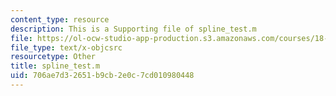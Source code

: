 ```yaml
---
content_type: resource
description: This is a Supporting file of spline_test.m
file: https://ol-ocw-studio-app-production.s3.amazonaws.com/courses/18-330-introduction-to-numerical-analysis-spring-2012/706ae7d32651b9cb2e0c7cd010980448_spline_test.m
file_type: text/x-objcsrc
resourcetype: Other
title: spline_test.m
uid: 706ae7d3-2651-b9cb-2e0c-7cd010980448
---
```

